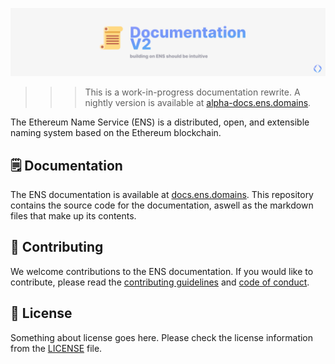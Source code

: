 [![readme](./public/readme.png)](https://docs.ens.domains/?ref=github-banner)

>>> This is a work-in-progress documentation rewrite. A nightly version is available at [alpha-docs.ens.domains](https://alpha-docs.ens.domains).

The Ethereum Name Service (ENS) is a distributed, open, and extensible naming system based on the Ethereum blockchain.

## 🗒️ Documentation

The ENS documentation is available at [docs.ens.domains](https://docs.ens.domains/?ref=github-link). This repository contains the source code for the documentation, aswell as the markdown files that make up its contents.

## 📖 Contributing

We welcome contributions to the ENS documentation. If you would like to contribute, please read the [contributing guidelines](./CONTRIBUTING.md) and [code of conduct](./CODE_OF_CONDUCT.md).

## 📄 License

Something about license goes here. Please check the license information from the [LICENSE](./LICENSE) file.
